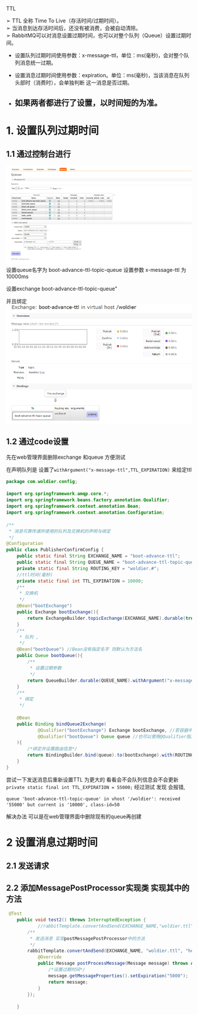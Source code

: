 TTL

➢ TTL 全称 Time To Live（存活时间/过期时间）。 \
➢ 当消息到达存活时间后，还没有被消费，会被自动清除。 \
➢ RabbitMQ可以对消息设置过期时间，也可以对整个队列（Queue）设置过期时间。 

- 设置队列过期时间使用参数：x-message-ttl，单位：ms(毫秒)，会对整个队列消息统一过期。

- 设置消息过期时间使用参数：expiration。单位：ms(毫秒)，当该消息在队列头部时（消费时），会单独判断
这一消息是否过期。

- ## 如果两者都进行了设置，以时间短的为准。



# 1. 设置队列过期时间
## 1.1 通过控制台进行
![img.png](img.png)
设置queue名字为 boot-advance-ttl-topic-queue
设置参数 x-message-ttl 为10000ms

设置exchange boot-advance-ttl-topic-queue"

并且绑定 
![img_1.png](img_1.png)

## 1.2 通过code设置
先在web管理界面删除exchange 和queue 
方便测试

在声明队列是 设置了`withArgument("x-message-ttl",TTL_EXPIRATION)` 来给定ttl
```java
package com.woldier.config;

import org.springframework.amqp.core.*;
import org.springframework.beans.factory.annotation.Qualifier;
import org.springframework.context.annotation.Bean;
import org.springframework.context.annotation.Configuration;

/**
 * 消息可靠传递所使用的队列及交换机的声明与绑定
 */
@Configuration
public class PublisherConfirmConfig {
    public static final String EXCHANGE_NAME = "boot-advance-ttl";
    public static final String QUEUE_NAME = "boot-advance-ttl-topic-queue";
    private static final String ROUTING_KEY = "woldier.#";
    //ttl时间(毫秒)
    private static final int TTL_EXPIRATION = 10000;
    /**
     * 交换机
     */
    @Bean("bootExchange")
    public Exchange bootExchange(){
        return ExchangeBuilder.topicExchange(EXCHANGE_NAME).durable(true).build();
    }
    /**
     * 队列 ,
     */
    @Bean("bootQueue") //Bean没有指定名字 则默认为方法名
    public Queue bootQueue(){
        /**
         * 设置过期参数
         */
        return QueueBuilder.durable(QUEUE_NAME).withArgument("x-message-ttl",TTL_EXPIRATION).build();
    }
    /**
     * 绑定
     */

    @Bean
    public Binding bindQueue2Exchange(
            @Qualifier("bootExchange") Exchange bootExchange, //若容器中有多个exchange可以使用变量名代表要注入哪一个
            @Qualifier("bootQueue") Queue queue //也可以使用@Qualifier指定
    ){
        /*绑定并设置路由信息*/
        return BindingBuilder.bind(queue).to(bootExchange).with(ROUTING_KEY).noargs();
    }
}

```
 尝试一下发送消息后重新设置TTL 为更大的 看看会不会队列信息会不会更新
 `    private static final int TTL_EXPIRATION = 55000;`
 经过测试 发现 会报错,
 ```log
 queue 'boot-advance-ttl-topic-queue' in vhost '/woldier': received '55000' but current is '10000', class-id=50
 ```
解决办法 可以是在web管理界面中删除现有的queue再创建

# 2 设置消息过期时间
## 2.1 发送请求
## 2.2 添加MessagePostProcessor实现类 实现其中的方法

```java
 @Test
    public void test2() throws InterruptedException {
            //rabbitTemplate.convertAndSend(EXCHANGE_NAME,"woldier.ttl","hello  ttl ");
        /**
         * 发送消息 实现postMessagePostProcessor中的方法
         */
        rabbitTemplate.convertAndSend(EXCHANGE_NAME, "woldier.ttl", "hello  ttl ", new MessagePostProcessor() {
            @Override
            public Message postProcessMessage(Message message) throws AmqpException {
                /*设置过期时间*/
                message.getMessageProperties().setExpiration("5000");
                return message;
            }
        });

    }
```